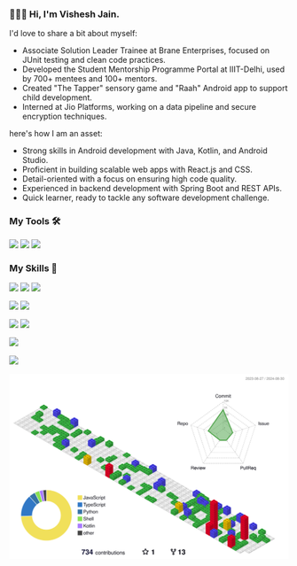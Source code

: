 
### 🙋🏻‍♂️ Hi, I'm Vishesh Jain.
I'd love to share a bit about myself:
 - Associate Solution Leader Trainee at Brane Enterprises, focused on JUnit testing and clean code practices.
 - Developed the Student Mentorship Programme Portal at IIIT-Delhi, used by 700+ mentees and 100+ mentors.
 - Created "The Tapper" sensory game and "Raah" Android app to support child development.
 - Interned at Jio Platforms, working on a data pipeline and secure encryption techniques.

here's how I am an asset:
 - Strong skills in Android development with Java, Kotlin, and Android Studio.
 - Proficient in building scalable web apps with React.js and CSS.
 - Detail-oriented with a focus on ensuring high code quality.
 - Experienced in backend development with Spring Boot and REST APIs.
 - Quick learner, ready to tackle any software development challenge.



### My Tools 🛠
![](https://img.shields.io/badge/NeoVim-%2357A143.svg?&style=for-the-badge&logo=neovim&logoColor=white)
![](https://img.shields.io/badge/Linux-FCC624?style=for-the-badge&logo=linux&logoColor=black)
![](https://img.shields.io/badge/wezterm-4E49EE?style=for-the-badge&logo=wezterm&logoColor=white)

### My Skills 🦇
![](https://img.shields.io/badge/javascript-%23323330.svg?style=for-the-badge&logo=javascript&logoColor=%23F7DF1E)
![](https://img.shields.io/badge/Kotlin-B125EA?style=for-the-badge&logo=kotlin&logoColor=white)
![](https://img.shields.io/badge/react-%2320232a.svg?style=for-the-badge&logo=react&logoColor=%2361DAFB)

![](https://img.shields.io/badge/postgres-%23316192.svg?style=for-the-badge&logo=postgresql&logoColor=white)
![](https://img.shields.io/badge/MongoDB-%234ea94b.svg?style=for-the-badge&logo=mongodb&logoColor=white)

![](https://img.shields.io/badge/Android%20Studio-3DDC84.svg?style=for-the-badge&logo=android-studio&logoColor=white)
![](https://img.shields.io/badge/react_native-%2320232a.svg?style=for-the-badge&logo=react&logoColor=%2361DAFB)


![](https://img.shields.io/badge/Firebase-039BE5?style=for-the-badge&logo=Firebase&logoColor=white)

![](https://img.shields.io/badge/figma-%23F24E1E.svg?style=for-the-badge&logo=figma&logoColor=white)


![](./assets/profile-gitblock.svg)

